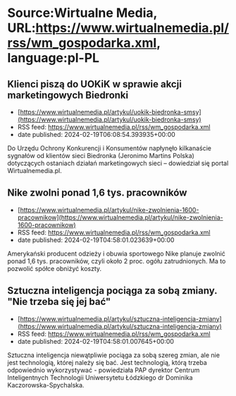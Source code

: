 # Source:Wirtualne Media, URL:https://www.wirtualnemedia.pl/rss/wm_gospodarka.xml, language:pl-PL

## Klienci piszą do UOKiK w sprawie akcji marketingowych Biedronki
 - [https://www.wirtualnemedia.pl/artykul/uokik-biedronka-smsy](https://www.wirtualnemedia.pl/artykul/uokik-biedronka-smsy)
 - RSS feed: https://www.wirtualnemedia.pl/rss/wm_gospodarka.xml
 - date published: 2024-02-19T06:08:54.393935+00:00

Do Urzędu Ochrony Konkurencji i Konsumentów napłynęło kilkanaście sygnałów od klientów sieci Biedronka (Jeronimo Martins Polska) dotyczących ostaniach działań marketingowych sieci – dowiedział się portal Wirtualnemedia.pl.

## Nike zwolni ponad 1,6 tys. pracowników
 - [https://www.wirtualnemedia.pl/artykul/nike-zwolnienia-1600-pracownikow](https://www.wirtualnemedia.pl/artykul/nike-zwolnienia-1600-pracownikow)
 - RSS feed: https://www.wirtualnemedia.pl/rss/wm_gospodarka.xml
 - date published: 2024-02-19T04:58:01.023639+00:00

Amerykański producent odzieży i obuwia sportowego Nike planuje zwolnić ponad 1,6 tys. pracowników, czyli około 2 proc. ogółu zatrudnionych. Ma to pozwolić spółce obniżyć koszty.

## Sztuczna inteligencja pociąga za sobą zmiany. "Nie trzeba się jej bać"
 - [https://www.wirtualnemedia.pl/artykul/sztuczna-inteligencja-zmiany](https://www.wirtualnemedia.pl/artykul/sztuczna-inteligencja-zmiany)
 - RSS feed: https://www.wirtualnemedia.pl/rss/wm_gospodarka.xml
 - date published: 2024-02-19T04:58:01.007645+00:00

Sztuczna inteligencja niewątpliwie pociąga za sobą szereg zmian, ale nie jest technologią, której należy się bać. Jest technologią, którą trzeba odpowiednio wykorzystywać - powiedziała PAP dyrektor Centrum Inteligentnych Technologii Uniwersytetu Łódzkiego dr Dominika Kaczorowska-Spychalska.

